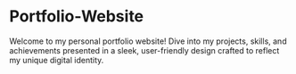 # Portfolio-Website
Welcome to my personal portfolio website! Dive into my projects, skills, and achievements presented in a sleek, user-friendly design crafted to reflect my unique digital identity.

